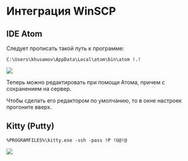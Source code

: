 Интеграция WinSCP
=================


IDE Atom
--------

Следует прописать такой путь к программе:

```
C:\Users\khusamov\AppData\Local\atom\bin\atom !.!
```

![](https://cloud.githubusercontent.com/assets/4146998/23995964/d239e2a8-0a5c-11e7-89b3-72c3420271a6.png)

Теперь можно редактировать при помощи Атома, причем с сохранением на сервер.

Чтобы сделать его редактором по умолчанию, то в окне настроек прогоните вверх.

Kitty (Putty)
-------------

```
%PROGRAMFILES%\kitty.exe -ssh -pass !P !U@!@
```

![](https://cloud.githubusercontent.com/assets/4146998/23996126/5ca7c414-0a5d-11e7-97cb-cd966d400f13.png)
